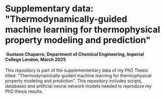 # Supplementary data: "Thermodynamically-guided machine learning for thermophysical property modeling and prediction"
####  Gustavo Chaparro, Department of Chemical Engineering, Imperial College London, March 2025 

This repository is part of the supplemententary data of my PhD Thesis titled: "Thermodynamically-guided machine learning for thermophysical property modeling and prediction". This repository includes scripts, databases and artificial neural network models needed to reproduce my PhD thesis results.
